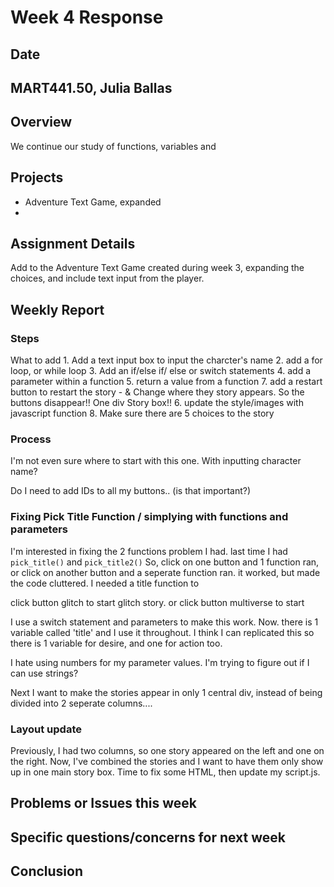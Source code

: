 # Week 4 Response
## Date
## MART441.50, Julia Ballas


## Overview
We continue our study of functions, variables and

## Projects

- Adventure Text Game, expanded
-

## Assignment Details

Add to the Adventure Text Game created during week 3, expanding the choices, and include text input from the player.

## Weekly Report
### Steps

What to add
      1. Add a text input box to input the charcter's name
2. add a for loop, or while loop
      3. Add an if/else if/ else or switch statements
      4. add a parameter within a function
      5. return a value from a function
    7. add a restart button to restart the story
      - & Change where they story appears. So the buttons disappear!! One div Story box!!
6. update the style/images with javascript function
8. Make sure there are 5 choices to the story

### Process
I'm not even sure where to start with this one. With inputting character name?

Do I need to add IDs to all my buttons.. (is that important?)


### Fixing Pick Title Function / simplying with functions and parameters
I'm interested in fixing the 2 functions problem I had. last time I had `pick_title()` and `pick_title2()` So, click on one button and 1 function ran, or click on another button and a seperate function ran. it worked, but made the code cluttered.
I needed a title function to

click button glitch to start glitch story.
or click button multiverse to start

I use a switch statement and parameters to make this work. Now. there is 1 variable called 'title' and I use it throughout. I think I can replicated this so there is 1 variable for desire, and one for action too.

I hate using numbers for my parameter values. I'm trying to figure out if I can use strings?

Next I want to make the stories appear in only 1 central div, instead of being divided into 2 seperate columns....

### Layout update
Previously, I had two columns, so one story appeared on the left and one on the right. Now, I've combined the stories and I want to have them only show up in one main story box. Time to fix some HTML, then update my script.js.





## Problems or Issues this week

## Specific questions/concerns for next week

## Conclusion

